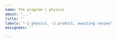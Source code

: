 ```yaml
---
name: The program \ physics
about: "..."
title: ''
labels: "-1 physics, -2 product, awaiting review"
assignees: ''

---
```


<!-- Do not remove this comment #phy !!!
	Before making a new issue, please search existing !!!
-->
